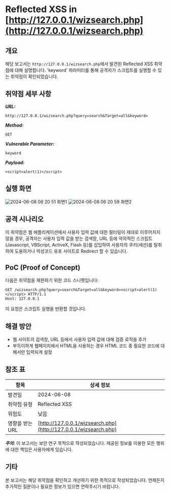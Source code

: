 # Reflected XSS in [http://127.0.0.1/wizsearch.php](http://127.0.0.1/wizsearch.php)

## 개요

해당 보고서는 `http://127.0.0.1/wizsearch.php`에서 발견된 Reflected XSS 취약점에 대해 설명합니다. 'keyword' 파라미터를 통해 공격자가 스크립트를 실행할 수 있는 취약점이 확인되었습니다.

## 취약점 세부 사항

**_URL:_**<br>

`http://127.0.0.1/wizsearch.php?query=search&Target=all&keyword=`

**_Method:_**<br>

`GET`

**_Vulnerable Parameter:_**<br>

`keyword`

**_Payload:_**<br>

`<script>alert(1)</script>`

## 실행 화면

![2024-06-08 06 20 51](https://github.com/jjsin123/TIL/assets/114375741/0a9471ed-5583-4daa-882a-db04bb8f8607)
화면1
![2024-06-08 06 20 59](https://github.com/jjsin123/TIL/assets/114375741/295342ee-fbcf-4fc4-8be1-ca5040ef95a7)
화면2
## 공격 시나리오

이 취약점은  웹 애플리케이션에서 사용자 입력 값에 대한 필터링이 제대로 이루어지지 않을 경우, 공격자는 사용자 입력 값을 받는 검색창, URL 등에 악의적인 스크립트(Javascript, VBScript, ActiveX, Flash 등)를 삽입하여 사용자의 쿠키(세션)를 탈취하여 도용하거나 악성코드 유포 사이트로 Redirect 할 수 있습니다.

## PoC (Proof of Concept)

다음은 취약점을 재현하기 위한 코드 스니펫입니다:

```
GET /wizsearch.php?query=search&Target=all&keyword=<script>alert(1)</script> HTTP/1.1
Host: 127.0.0.1
```

이 요청은 스크립트 실행을 반환할 것입니다.

## 해결 방안

* 웹 사이트의 검색창, URL 등에서 사용자 입력 값에 대해 검증 로직을 추가
*  부득이하게 웹페이지에서 HTML을 사용하는 경우 HTML 코드 중 필요한 코드에 대해서만 입력되게 설정

## 참조 표

|  항목 |  상세 정보 |
| --- | --- |
|  발견일 | 2024-06-08 |
|  취약점 유형 | Reflected XSS |
|  위험도 |  낮음 |
|  영향을 받는 URL | [http://127.0.0.1/wizsearch.php](http://127.0.0.1/wizsearch.php) |

**_주의:_** 이 보고서는 보안 연구 목적으로 작성되었습니다. 제공된 정보를 이용한 모든 행위에 대한 책임은 사용자에게 있습니다.

## 기타

본 보고서는 해당 취약점을 확인하고 개선하기 위한 목적으로 작성되었습니다. 언제든지 추가적인 질문이나 필요한 정보가 있으면 연락주시기 바랍니다.
